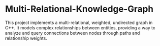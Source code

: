 # Multi-Relational-Knowledge-Graph
This project implements a multi-relational, weighted, undirected graph in C++. It models complex relationships between entities, providing a way to analyze and query connections between nodes through paths and relationship weights.
